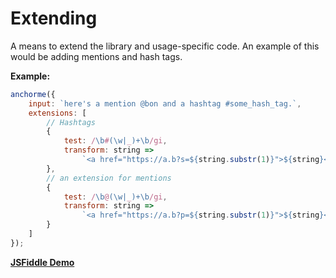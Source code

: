 # Extending

A means to extend the library and usage-specific code. An example of this would be adding mentions and hash tags.

**Example:**

```javascript
anchorme({
	input: `here's a mention @bon and a hashtag #some_hash_tag.`,
	extensions: [
		// Hashtags
		{
			test: /\b#(\w|_)+\b/gi,
			transform: string =>
				`<a href="https://a.b?s=${string.substr(1)}">${string}</a>`
		},
		// an extension for mentions
		{
			test: /\b@(\w|_)+\b/gi,
			transform: string =>
				`<a href="https://a.b?p=${string.substr(1)}">${string}</a>`
		}
	]
});
```

**[JSFiddle Demo](https://jsfiddle.net/alexcorvi/t32bxz6o/6/)**
